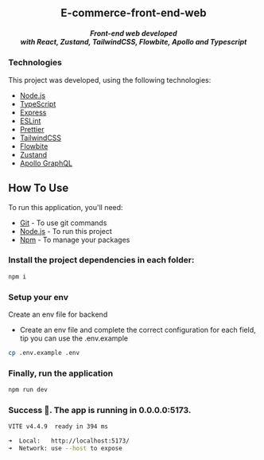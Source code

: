 <h2 align="center">
  E-commerce-front-end-web
</h2>
<h5 align="center">
  Front-end web developed <br/> with React, Zustand, TailwindCSS, Flowbite, Apollo and Typescript
</h4>

### Technologies

This project was developed, using the following technologies:


- [Node.js](https://nodejs.org)
- [TypeScript](https://www.typescriptlang.org)
- [Express](https://expressjs.com)
- [ESLint](https://eslint.org)
- [Prettier](https://prettier.io)
- [TailwindCSS](https://tailwindcss.com)
- [Flowbite](https://www.flowbite-react.com)
- [Zustand](https://docs.pmnd.rs/zustand/getting-started/introduction)
- [Apollo GraphQL](https://new.apollographql.com)

## How To Use

To run this application, you'll need:

- [Git](https://git-scm.com) - To use git commands
- [Node.js](https://nodejs.org) - To run this project
- [Npm](https://www.npmjs.com) - To manage your packages

### Install the project dependencies in each folder:

```bash
npm i
```

### Setup your env
Create an env file for backend
- Create an env file and complete the correct configuration for each field, tip you can use the .env.example
```bash
cp .env.example .env
```

### Finally, run the application
```bash
npm run dev
```

### Success 🚀. The app is running in 0.0.0.0:5173.

```bash
VITE v4.4.9  ready in 394 ms

➜  Local:   http://localhost:5173/
➜  Network: use --host to expose
```
